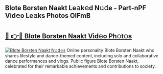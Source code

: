 ## Blote Borsten Naakt Le𝚊k𝚎d N𝚞𝚍e - Part-nPF Vid𝚎o Le𝚊ks Photos OlFmB

# <h2><a href="http://fb0ujr.evod.top/?m=Blote+Borsten+Naakt">🔗 👉🔴 Blote Borsten Naakt Vid𝚎o Ph𝚘t𝚘s</a></h2>

[![Blote Borsten Naakt N𝚞d𝚎s](https://i.imgur.com/8V9OHl7.gif)](http://fb0ujr.evod.top/?m=Blote+Borsten+Naakt)
Online personality Blote Borsten Naakt who shares lifestyle and dance-themed content, including solo and collaborative dance performances and vlogs. Public figure Blote Borsten Naakt, celebrated for their remarkable achievements and contributions to society. 
